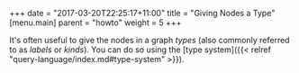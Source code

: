 +++
date = "2017-03-20T22:25:17+11:00"
title = "Giving Nodes a Type"
[menu.main]
    parent = "howto"
    weight = 5
+++

It's often useful to give the nodes in a graph *types* (also commonly referred
to as *labels* or *kinds*). You can do so using the [type system]({{< relref "query-language/index.md#type-system" >}}).